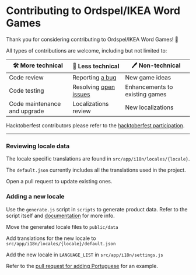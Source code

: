 # Contributing to Ordspel/IKEA Word Games

Thank you for considering contributing to Ordspel/IKEA Word Games! 🙏

All types of contributions are welcome, including but not limited to:

| 🛠️ More technical | 🔧 Less technical | 🖊️ Non-technical |
|----------------|----------------|---------------|
| Code review | Reporting [a bug](https://github.com/avikantz/ikea-word-games/issues/new) | New game ideas |
| Code testing | Resolving [open issues](https://github.com/avikantz/ikea-word-games/issues) | Enhancements to existing games |
| Code maintenance and upgrade | Localizations review | New localizations |


Hacktoberfest contributors please refer to the [hacktoberfest participation](https://hacktoberfest.com/participation/).

--------

### Reviewing locale data

The locale specific translations are found in `src/app/i18n/locales/{locale}`.

The `default.json` currently includes all the translations used in the project.

Open a pull request to update existing ones.


### Adding a new locale

Use the `generate.js` script in `scripts` to generate product data. Refer to the script itself and [documentation](https://github.com/avikantz/ikea-word-games/blob/main/DOCUMENTATION.md) for more info.

Move the generated locale files to `public/data`

Add translations for the new locale to `src/app/i18n/locales/{locale}/default.json`

Add the new locale in `LANGUAGE_LIST` in `src/app/i18n/settings.js`

Refer to the [pull request for adding Portuguese](https://github.com/avikantz/ikea-word-games/pull/4) for an example.
